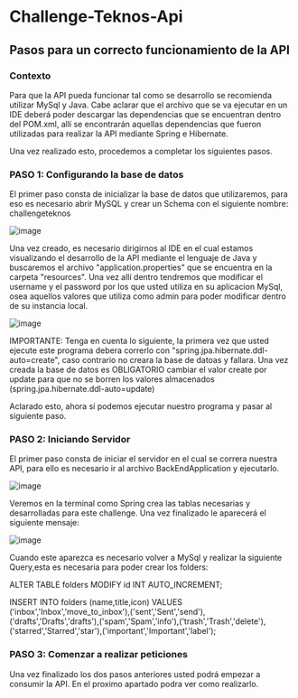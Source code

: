 # Challenge-Teknos-Api

## Pasos para un correcto funcionamiento de la API


### Contexto


Para que la API pueda funcionar tal como se desarrollo se recomienda utilizar MySql y Java. Cabe aclarar que el archivo que se va ejecutar en un IDE deberá poder
descargar las dependencias que se encuentran dentro del POM.xml, allí se encontrarán aquellas dependencias que fueron utilizadas para realizar la API mediante Spring e Hibernate.


Una vez realizado esto, procedemos a completar los siguientes pasos.

### PASO 1: Configurando la base de datos

El primer paso consta de inicializar la base de datos que utilizaremos, para eso es necesario abrir MySQL y crear un Schema con el siguiente nombre: challengeteknos 


![image](https://user-images.githubusercontent.com/101908731/235837740-a77c281e-24df-42b2-bbe0-e99d1f9bbb3a.png)

Una vez creado, es necesario dirigirnos al IDE en el cual estamos visualizando el desarrollo de la API mediante el lenguaje de Java y buscaremos el archivo 
"application.properties" que se encuentra en la carpeta "resources". Una vez allí dentro tendremos que modificar el username y el password por los que usted utiliza 
en su aplicacion MySql, osea aquellos valores que utiliza como admin para poder modificar dentro de su instancia local.

![image](https://user-images.githubusercontent.com/101908731/235838069-c7b97fee-5604-49bb-93f9-ac9635d86942.png)

 IMPORTANTE: Tenga en cuenta lo siguiente, la primera vez que usted ejecute este programa debera correrlo con "spring.jpa.hibernate.ddl-auto=create", caso contrario no
 creara la base de datoas y fallara. Una vez creada la base de datos es OBLIGATORIO cambiar el valor create por update para que no se borren los valores almacenados (spring.jpa.hibernate.ddl-auto=update)
 
Aclarado esto, ahora sí podemos ejecutar nuestro programa y pasar al siguiente paso.



### PASO 2: Iniciando Servidor

El primer paso consta de iniciar el servidor en el cual se correra nuestra API, para ello es necesario ir al archivo BackEndApplication y ejecutarlo. 

![image](https://user-images.githubusercontent.com/101908731/235838650-65d0e445-418e-4452-b37c-bae1080937e2.png)

Veremos en la terminal como Spring crea las tablas necesarias y desarrolladas para este challenge. Una vez finalizado le aparecerá el siguiente mensaje: 


![image](https://user-images.githubusercontent.com/101908731/235839360-39ab7b49-3bf4-4b5e-8fe7-062e6900e9ed.png)



Cuando este aparezca es necesario volver a MySql y realizar la siguiente Query,esta es necesaria para poder crear los folders:

ALTER TABLE folders MODIFY id INT AUTO_INCREMENT;


INSERT INTO folders (name,title,icon) VALUES ('inbox','Inbox','move_to_inbox'),('sent','Sent','send'),('drafts','Drafts','drafts'),('spam','Spam','info'),('trash','Trash','delete'),('starred','Starred','star'),('important','Important','label');


### PASO 3: Comenzar a realizar peticiones

Una vez finalizado los dos pasos anteriores usted podrá empezar a consumir la API. En el proximo apartado podra ver como realizarlo.

